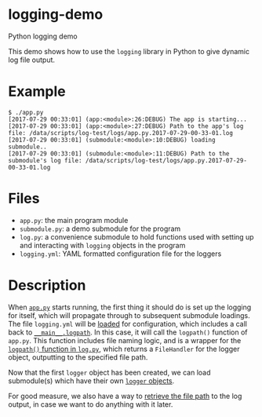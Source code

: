 # logging-demo
Python logging demo

This demo shows how to use the `logging` library in Python to give dynamic log file output.

# Example
```
$ ./app.py
[2017-07-29 00:33:01] (app:<module>:26:DEBUG) The app is starting...
[2017-07-29 00:33:01] (app:<module>:27:DEBUG) Path to the app's log file: /data/scripts/log-test/logs/app.py.2017-07-29-00-33-01.log
[2017-07-29 00:33:01] (submodule:<module>:10:DEBUG) loading submodule..
[2017-07-29 00:33:01] (submodule:<module>:11:DEBUG) Path to the submodule's log file: /data/scripts/log-test/logs/app.py.2017-07-29-00-33-01.log
```

# Files
- `app.py`: the main program module
- `submodule.py`: a demo submodule for the program
- `log.py`: a convenience submodule to hold functions used with setting up and interacting with `logging` objects in the program
- `logging.yml`: YAML formatted configuration file for the loggers

# Description

When [`app.py`](https://github.com/stevekm/logging-demo/blob/master/app.py) starts running, the first thing it should do is set up the logging for itself, which will propagate through to subsequent submodule loadings. The file `logging.yml` will be [loaded](https://github.com/stevekm/logging-demo/blob/master/app.py#L23) for configuration, which includes a call back to [`__main__.logpath`](https://github.com/stevekm/logging-demo/blob/master/logging.yml#L16). In this case, it will call the `logpath()` function of `app.py`. This function includes file naming logic, and is a wrapper for the [`logpath()` function in `log.py`](https://github.com/stevekm/logging-demo/blob/master/log.py#L19), which returns a `FileHandler` for the logger object, outputting to the specified file path.

Now that the first `logger` object has been created, we can load submodule(s) which have their own [`logger`  objects](https://github.com/stevekm/logging-demo/blob/master/submodule.py#L8). 

For good measure, we also have a way to [retrieve the file path](https://github.com/stevekm/logging-demo/blob/master/log.py#L37) to the log output, in case we want to do anything with it later. 
